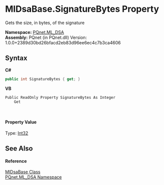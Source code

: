 # MlDsaBase.SignatureBytes Property 
 

Gets the size, in bytes, of the signature

**Namespace:**&nbsp;<a href="098c2ae7-a283-47c8-9739-d51bf939ff87">PQnet.ML_DSA</a><br />**Assembly:**&nbsp;PQnet (in PQnet.dll) Version: 1.0.0+2389d30bd26bfacd2eb83d96ee6ec4c7b3ca4606

## Syntax

**C#**<br />
``` C#
public int SignatureBytes { get; }
```

**VB**<br />
``` VB
Public ReadOnly Property SignatureBytes As Integer
	Get
```

<br />

#### Property Value
Type: <a href="https://docs.microsoft.com/dotnet/api/system.int32" target="_blank" rel="noopener noreferrer">Int32</a>

## See Also


#### Reference
<a href="b2a29346-3a61-825e-11a9-d60bef35c1fb">MlDsaBase Class</a><br /><a href="098c2ae7-a283-47c8-9739-d51bf939ff87">PQnet.ML_DSA Namespace</a><br />